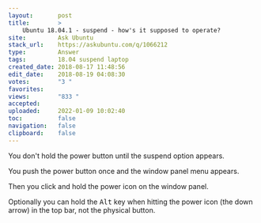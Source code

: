 ```yaml
---
layout:       post
title:        >
    Ubuntu 18.04.1 - suspend - how's it supposed to operate?
site:         Ask Ubuntu
stack_url:    https://askubuntu.com/q/1066212
type:         Answer
tags:         18.04 suspend laptop
created_date: 2018-08-17 11:48:56
edit_date:    2018-08-19 04:08:30
votes:        "3 "
favorites:    
views:        "833 "
accepted:     
uploaded:     2022-01-09 10:02:40
toc:          false
navigation:   false
clipboard:    false
---
```


You don't hold the power button until the suspend option appears.

You push the power button once and the window panel menu appears.

Then you click and hold the power icon on the window panel.

Optionally you can hold the <kbd>Alt</kbd> key when hitting the power icon (the down arrow) in the top bar, not the physical button.
